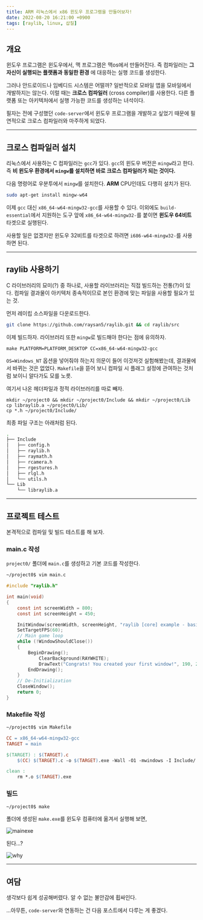 ```yaml
---
title: ARM 리눅스에서 x86 윈도우 프로그램을 만들어보자!
date: 2022-08-20 16:21:00 +0900
tags: [raylib, linux, 삽질]
---
```


## 개요

윈도우 프로그램은 윈도우에서, 맥 프로그램은 맥os에서 만들어진다. 즉 컴파일러는 __그 자신이 실행되는 플랫폼과 동일한 환경__ 에 대응하는 실행 코드를 생성한다.

그러나 안드로이드나 임베디드 시스템은 어떨까? 일반적으로 모바일 앱을 모바일에서 개발하지는 않는다. 이럴 때는 __크로스 컴파일러__ (cross compiler)를 사용한다. 다른 플랫폼 또는 아키텍처에서 실행 가능한 코드를 생성하는 녀석이다.

필자는 전에 구성했던 `code-server`에서 윈도우 프로그램을 개발하고 싶었기 때문에 필연적으로 크로스 컴파일러와 마주하게 되었다.

---

## 크로스 컴파일러 설치

리눅스에서 사용하는 C 컴파일러는 `gcc`가 있다. `gcc`의 윈도우 버전은 `mingw`라고 한다. 즉 __비 윈도우 환경에서 `mingw`를 설치하면 바로 크로스 컴파일러가 되는 것이다.__

다음 명령어로 우분투에서 `mingw`를 설치한다. __ARM__ CPU인데도 다행히 설치가 된다.

```bash
sudo apt-get install mingw-w64
```

이제 `gcc` 대신 `x86_64-w64-mingw32-gcc`를 사용할 수 있다. 이외에도 `build-essential`에서 지원하는 도구 앞에 `x86_64-w64-mingw32-`를 붙이면 __윈도우 64비트__ 타겟으로 실행된다.

사용할 일은 없겠지만 윈도우 32비트를 타겟으로 하려면 `i686-w64-mingw32-`를 사용하면 된다.

---

## raylib 사용하기

C 라이브러리의 묘미(?) 중 하나로, 사용할 라이브러리는 직접 빌드하는 전통(?)이 있다. 컴파일 결과물이 아키텍처 종속적이므로 본인 환경에 맞는 파일을 사용할 필요가 있는 것.

먼저 레이립 소스파일을 다운로드한다.

```bash
git clone https://github.com/raysan5/raylib.git && cd raylib/src
```

이제 빌드하자. 라이브러리 또한 `mingw`로 빌드해야 한다는 점에 유의하자.

```
make PLATFORM=PLATFORM_DESKTOP CC=x86_64-w64-mingw32-gcc
```

`OS=Windows_NT` 옵션을 넣어줘야 하는지 의문이 들어 이것저것 실험해봤는데, 결과물에서 바뀌는 것은 없었다. `Makefile`을 뜯어 보니 컴파일 시 플래그 설정에 관여하는 것처럼 보이니 알다가도 모를 노릇.

여기서 나온 헤더파일과 정적 라이브러리를 따로 빼자.

```
mkdir ~/project0 && mkdir ~/project0/Include && mkdir ~/project0/Lib
cp libraylib.a ~/project0/Lib/
cp *.h ~/project0/Include/
```

최종 파일 구조는 아래처럼 된다.

```bash
.
├── Include
│   ├── config.h
│   ├── raylib.h
│   ├── raymath.h
│   ├── rcamera.h
│   ├── rgestures.h
│   ├── rlgl.h
│   └── utils.h
└── Lib
    └── libraylib.a
```

---

## 프로젝트 테스트

본격적으로 컴파일 및 빌드 테스트를 해 보자.

### main.c 작성

`project0/` 폴더에 `main.c`를 생성하고 기본 코드를 작성한다.

```bash
~/project0$ vim main.c
```

```c
#include "raylib.h"

int main(void)
{
    const int screenWidth = 800;
    const int screenHeight = 450;

    InitWindow(screenWidth, screenHeight, "raylib [core] example - basic window");
    SetTargetFPS(60);
    // Main game loop
    while (!WindowShouldClose())
    {
        BeginDrawing();
            ClearBackground(RAYWHITE);
            DrawText("Congrats! You created your first window!", 190, 200, 20, LIGHTGRAY);
        EndDrawing();
    }
    // De-Initialization
    CloseWindow();
    return 0;
}
```

### Makefile 작성


```bash
~/project0$ vim Makefile
```

```makefile
CC = x86_64-w64-mingw32-gcc
TARGET = main

$(TARGET) : $(TARGET).c
	$(CC) $(TARGET).c -o $(TARGET).exe -Wall -O1 -mwindows -I Include/ -L Lib/ -lraylib -lopengl32 -lgdi32 -lwinmm

clean :
	rm *.o $(TARGET).exe
```

### 빌드

```bash
~/project0$ make
```

폴더에 생성된 `make.exe`를 윈도우 컴퓨터에 옮겨서 실행해 보면,

![mainexe](https://user-images.githubusercontent.com/88845385/185734081-dfc00987-34ed-4efa-8983-0ddab92cd937.png)

된다...?

![why](https://user-images.githubusercontent.com/88845385/185734152-84d6e5e8-fa41-4885-af83-c82edf895fe9.png)

---

## 여담

생각보다 쉽게 성공해버렸다. 알 수 없는 불안감에 휩싸인다.

...아무튼, `code-server`와 연동하는 건 다음 포스트에서 다루는 게 좋겠다.
